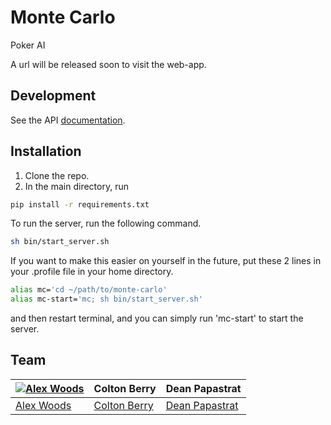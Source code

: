 # Monte Carlo

Poker AI

A url will be released soon to visit the web-app.



## Development

See the API [documentation](https://alexhwoods.github.io/slate/).

## Installation 

1. Clone the repo.
2. In the main directory, run 
```sh
pip install -r requirements.txt
```

To run the server, run the following command.
```sh
sh bin/start_server.sh
```
If you want to make this easier on yourself in the future, put these 2 lines in your .profile file in your home directory.
```sh
alias mc='cd ~/path/to/monte-carlo'
alias mc-start='mc; sh bin/start_server.sh'
```
and then restart terminal, and you can simply run 'mc-start' to start the server.


## Team

[![Alex Woods](http://gravatar.com/avatar/fc128acbe7dbad5c14ce81695626964f?s=144)](http://alexhwoods.com/) | Colton Berry | Dean Papastrat
---|---|---
[Alex Woods](http://alexhwoods.com/) | [Colton Berry](https://github.com/coltmeister) | [Dean Papastrat](https://github.com/deanpapastrat)

